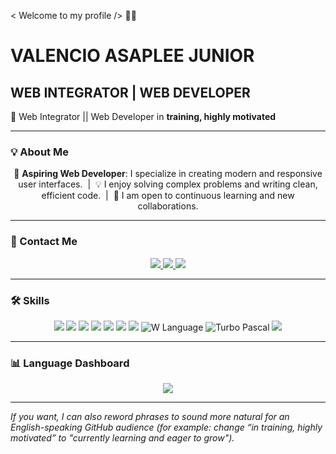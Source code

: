 < Welcome to my profile /> 🧑‍💻

# VALENCIO ASAPLEE JUNIOR

## WEB INTEGRATOR | WEB DEVELOPER

🚀 Web Integrator || Web Developer in **training, highly motivated**

---

### 💡 About Me

<p align="center">
  🎯 <b>Aspiring Web Developer</b>: I specialize in creating modern and responsive user interfaces. &nbsp;|&nbsp;
  💡 I enjoy solving complex problems and writing clean, efficient code. &nbsp;|&nbsp;
  🤝 I am open to continuous learning and new collaborations.
</p>

---

### 🔗 Contact Me

<p align="center">
  <a href="https://www.linkedin.com/in/lee-rabarison-885b36322/">
    <img src="https://img.shields.io/badge/LinkedIn-0077B5?style=for-the-badge&logo=linkedin&logoColor=white" />
  </a>
  <a href="https://github.com/asapleejunior">
    <img src="https://img.shields.io/badge/GitHub-100000?style=for-the-badge&logo=github&logoColor=white" />
  </a>
  <a href="mailto:asapleejunior@gmail.com">
    <img src="https://img.shields.io/badge/Email-D14836?style=for-the-badge&logo=gmail&logoColor=white" />
  </a>
</p>

---

### 🛠️ Skills

<p align="center">
  <img src="https://img.shields.io/badge/HTML5-E34F26?style=for-the-badge&logo=html5&logoColor=white" />
  <img src="https://img.shields.io/badge/CSS3-1572B6?style=for-the-badge&logo=css3&logoColor=white" />
  <img src="https://img.shields.io/badge/SCSS-CC6699?style=for-the-badge&logo=sass&logoColor=white" />
  <img src="https://img.shields.io/badge/JavaScript-F7DF1E?style=for-the-badge&logo=javascript&logoColor=black" />
  <img src="https://img.shields.io/badge/Bootstrap-563D7C?style=for-the-badge&logo=bootstrap&logoColor=white" />
  <img src="https://img.shields.io/badge/PHP-777BB4?style=for-the-badge&logo=php&logoColor=white" />
  <img src="https://img.shields.io/badge/C-A8B9CC?style=for-the-badge&logo=c&logoColor=black" />
  <img src="https://img.shields.io/badge/W_Language-000000?style=for-the-badge&logoColor=white&labelColor=007AFF" alt="W Language" />
  <img src="https://img.shields.io/badge/Turbo_Pascal-000000?style=for-the-badge&logoColor=white&labelColor=DC381F" alt="Turbo Pascal" />
  <img src="https://img.shields.io/badge/GIT-E44C30?style=for-the-badge&logo=git&logoColor=white" />
</p>

---

### 📊 Language Dashboard

<p align="center">
  <img src="https://github-readme-stats.vercel.app/api/top-langs/?username=asapleejunior&layout=compact&theme=vue" />
</p>

---

*If you want, I can also reword phrases to sound more natural for an English-speaking GitHub audience (for example: change “in training, highly motivated” to "currently learning and eager to grow").*
